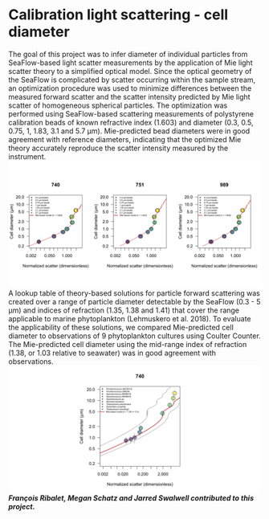 # Calibration light scattering - cell diameter
The goal of this project was to infer diameter of individual particles from SeaFlow-based light scatter measurements by the application of Mie light scatter theory to a simplified optical model. Since the optical geometry of the SeaFlow is complicated by scatter occurring within the sample stream, an optimization procedure was used to minimize differences between the measured forward scatter and the scatter intensity predicted by Mie light scatter of homogeneous spherical particles. The optimization was performed using SeaFlow-based scattering measurements of polystyrene calibration beads of known refractive index (1.603) and diameter (0.3, 0.5, 0.75, 1, 1.83, 3.1 and 5.7 µm). Mie-predicted bead diameters were in good agreement with reference diameters, indicating that the optimized Mie theory accurately reproduce the scatter intensity measured by the instrument.
![alt text](Mie-beads-scatter.png "Mie-predicted cell diameter compared to observations")
A lookup table of theory-based solutions for particle forward scattering was created over a range of particle diameter detectable by the SeaFlow (0.3 - 5 µm) and indices of refraction (1.35, 1.38 and 1.41) that cover the range applicable to marine phytoplankton (Lehmuskero et al. 2018). To evaluate the applicability of these solutions, we compared Mie-predicted cell diameter to observations of 9 phytoplankton cultures using Coulter Counter. The Mie-predicted cell diameter using the mid-range index of refraction (1.38, or 1.03 relative to seawater) was in good agreement with observations.
![alt text](Size-scatter.png "Mie-predicted cell diameter compared to observations")
***François Ribalet, Megan Schatz and Jarred Swalwell contributed to this project.***
